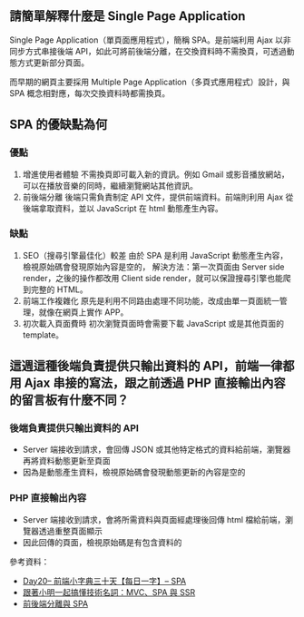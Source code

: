 ## 請簡單解釋什麼是 Single Page Application

Single Page Application（單頁面應用程式），簡稱 SPA。是前端利用 Ajax 以非同步方式串接後端 API，如此可將前後端分離，在交換資料時不需換頁，可透過動態方式更新部分頁面。

而早期的網頁主要採用 Multiple Page Application（多頁式應用程式）設計，與 SPA 概念相對應，每次交換資料時都需換頁。

## SPA 的優缺點為何

### 優點

1. 增進使用者體驗
不需換頁即可載入新的資訊。例如 Gmail 或影音播放網站，可以在播放音樂的同時，繼續瀏覽網站其他資訊。
2. 前後端分離
後端只需負責制定 API 文件，提供前端資料。前端則利用 Ajax 從後端拿取資料，並以 JavaScript 在 html 動態產生內容。

### 缺點

1. SEO（搜尋引擎最佳化）較差
由於 SPA 是利用 JavaScript 動態產生內容，檢視原始碼會發現原始內容是空的，
解決方法：第一次頁面由 Server side render，之後的操作都改用 Client side render，就可以保證搜尋引擎也能爬到完整的 HTML。
2. 前端工作複雜化
原先是利用不同路由處理不同功能，改成由單一頁面統一管理，就像在網頁上實作 APP。
3. 初次載入頁面費時
初次瀏覽頁面時會需要下載 JavaScript 或是其他頁面的 template。

## 這週這種後端負責提供只輸出資料的 API，前端一律都用 Ajax 串接的寫法，跟之前透過 PHP 直接輸出內容的留言板有什麼不同？

### 後端負責提供只輸出資料的 API
- Server 端接收到請求，會回傳 JSON 或其他特定格式的資料給前端，瀏覽器再將資料動態更新至頁面
- 因為是動態產生資料，檢視原始碼會發現動態更新的內容是空的

### PHP 直接輸出內容
- Server 端接收到請求，會將所需資料與頁面經處理後回傳 html 檔給前端，瀏覽器透過重整頁面顯示
- 因此回傳的頁面，檢視原始碼是有包含資料的

參考資料：
- [Day20– 前端小字典三十天【每日一字】– SPA](https://ithelp.ithome.com.tw/articles/10160709)
- [跟著小明一起搞懂技術名詞：MVC、SPA 與 SSR](https://medium.com/@hulitw/introduction-mvc-spa-and-ssr-545c941669e9)
- [前後端分離與 SPA](https://blog.techbridge.cc/2017/09/16/frontend-backend-mvc/)